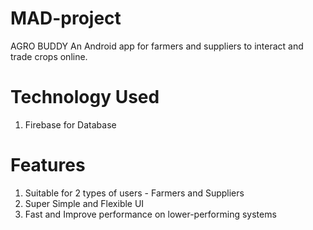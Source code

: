 # MAD-project

AGRO BUDDY
 An Android app for farmers and suppliers to interact and trade crops online.
 
# Technology Used
  1. Firebase for Database
  
# Features
  1. Suitable for 2 types of users - Farmers and Suppliers
  2. Super Simple and Flexible UI
  3. Fast and Improve performance on lower-performing systems
